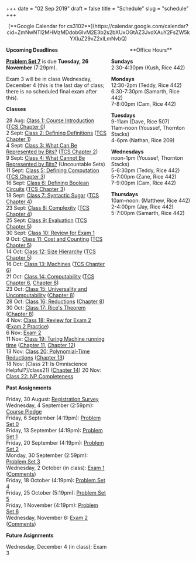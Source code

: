+++
date = "02 Sep 2019"
draft = false
title = "Schedule"
slug = "schedule"
+++

   <center>
[**Google Calendar for cs3102**](https://calendar.google.com/calendar?cid=ZmNwNTl2MHMzMDdobGlvM2E3b2s2bXUxOGtAZ3JvdXAuY2FsZW5kYXIuZ29vZ2xlLmNvbQ)
   </center>
 
   <section style="display: table;width: 100%"><div style="display: table-row;"><div style="display: table-cell;width:55%">

   **Upcoming Deadlines**

[**Problem Set 7**](/ps7) is due **Tuesday, 26 November** (7:29pm).

Exam 3 will be in class Wednesday, December 4 (this is the last day of class; there is no scheduled final exam after this).

   **Classes**

28 Aug: [Class 1: Course Introduction](/lecture1/) ([TCS Chapter 0](/docs/tcs-chapter0.pdf))  
2 Sept: [Class 2: Defining Definitions](/class2) ([TCS Chapter 1](/docs/tcs-chapter1.pdf))  
4 Sept: [Class 3: What Can Be Represented by Bits?](/class3) ([TCS Chapter 2](/docs/tcs-chapter2.pdf))  
9 Sept: [Class 4: What Cannot Be Represented by Bits?](/class4) (Uncountable Sets) 
11 Sept: [Class 5: Defining Computation](/class5) ([TCS Chapter 3](/docs/tcs-chapter3.pdf))  
16 Sept: [Class 6: Defining Boolean Circuits](/class6) ([TCS Chapter 3](/docs/tcs-chapter3.pdf))  
18 Sept: [Class 7: Syntactic Sugar](/class7) ([TCS Chapter 4](/docs/tcs-chapter4.pdf))  
23 Sept: [Class 8: Complexity](/class8) ([TCS Chapter 4](/docs/tcs-chapter4.pdf))  
25 Sept: [Class 9: Evaluation](/class9) ([TCS Chapter 5](/docs/tcs-chapter5.pdf))  
30 Sept: [Class 10: Review for Exam 1](/class10)  
9 Oct: [Class 11: Cost and Counting](/class11) ([TCS Chapter 5](/docs/tcs-chapter5.pdf))  
14 Oct: [Class 12: Size Hierarchy](/class12) ([TCS Chapter 5](/docs/tcs-chapter5.pdf))  
16 Oct: [Class 13: Machines](/class13) ([TCS Chapter 6](/docs/tcs-chapter6.pdf))  
21 Oct: [Class 14: Computability](/class14) ([TCS Chapter 6](/docs/tcs-chapter6.pdf), [Chapter 8](/docs/tcs-chapter8.pdf))  
23 Oct: [Class 15: Universality and Uncomputability](/class15) ([Chapter 8](/docs/tcs-chapter8.pdf))  
28 Oct: [Class 16: Reductions](/class16) ([Chapter 8](/docs/tcs-chapter8.pdf))  
30 Oct: [Class 17: Rice's Theorem](/class17) ([Chapter 8](/docs/tcs-chapter8.pdf))  
4 Nov: [Class 18: Review for Exam 2](/class18) ([Exam 2 Practice](/exam2practice))  
6 Nov: [Exam 2](/exam2results)  
11 Nov: [Class 19: Turing Machine running time](/class19) ([Chapter 11](/docs/tcs-chapter11.pdf), [Chapter 12](/docs/tcs-chapter12.pdf))  
13 Nov: [Class 20: Polynomial-Time Reductions](/class20) ([Chapter 13](/docs/tcs-chapter13.pdf))  
18 Nov: [Class 21: Is Omniscience Helpful?]/class21) ([Chapter 14](/docs/tcs-chapter14.pdf))
20 Nov: [Class 22: NP Completeness](/class22)

**Past Assignments**  

Friday, 30 August: [Registration Survey](/survey/)  
Wednesday, 4 September (2:59pm): [Course Pledge](/pledgeposted)  
Friday, 6 September (4:19pm): [Problem Set 0](/ps0posted)  
Friday, 13 September (4:19pm): [Problem Set 1](/ps1)  
Friday, 20 September (4:19pm): [Problem Set 2](/ps2)  
Monday, 30 September (2:59pm): [Problem Set 3](/ps3)  
Wednesday, 2 October (in class): [Exam 1](/exam1) ([Comments](/exam1comments))  
Friday, 18 October (4:19pm): [Problem Set 4](/ps4)  
Friday, 25 October (5:19pm): [Problem Set 5](/ps5)  
Friday, 1 November (4:19pm): [Problem Set 6](/ps6)  
Wednesday, November 6: [Exam 2](/exam2) ([Comments](/exam2results))  


**Future Asignments**

Wednesday, December 4 (in class): Exam 3
   
   </div>
   <div style="display: table-cell;"></div>
   <div style="display: table-cell;text-align:left;background-color:var(--highlight-color);padding-left:10px;color:var(--sp-color);">
   <center>
**Office Hours**
   </center>

**Sundays**  
2:30-4:30pm (Kush, Rice 442)  

**Mondays**  
12:30-2pm (Teddy, Rice 442)  
6:30-7:30pm (Samarth, Rice 442)  
7-8:00pm (Cam, Rice 442)

**Tuesdays**  
9-11am (Dave, Rice 507)  
11am-noon (Youssef, Thornton Stacks)  
4-6pm (Nathan, Rice 209)  

**Wednesdays**  
noon-1pm (Youssef, Thornton Stacks)  
5-6:30pm (Teddy, Rice 442)  
5-7:00pm (Zane, Rice 442)  
7-9:00pm (Cam, Rice 442)  

**Thursdays**  
10am-noon: (Matthew, Rice 442)  
2-4:00pm (Jay, Rice 442)  
5-7:00pm (Samarth, Rice 442)  

   </div>
   </div>
   </section>
   




